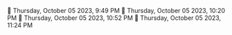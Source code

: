 🍅 Thursday, October 05 2023, 9:49 PM
🍅 Thursday, October 05 2023, 10:20 PM
🍅 Thursday, October 05 2023, 10:52 PM
🍅 Thursday, October 05 2023, 11:24 PM